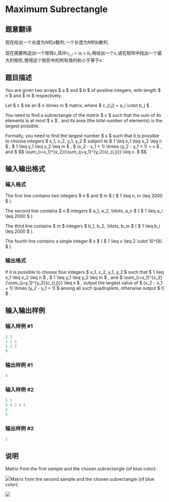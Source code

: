 # Maximum Subrectangle

## 题意翻译

现在给出一个长度为$N$的$a$数列,一个长度为$M$的$b$数列.

现在需要构造出一个矩阵$c$,其中$c_{i,j}=a_i \times b_j$.再给出一个$x$,请在矩阵中找出一个最大的矩形,使得这个矩形中的所有值的和小于等于$x$.

## 题目描述

You are given two arrays $ a $ and $ b $ of positive integers, with length $ n $ and $ m $ respectively.

Let $ c $ be an $ n \times m $ matrix, where $ c_{i,j} = a_i \cdot b_j $ .

You need to find a subrectangle of the matrix $ c $ such that the sum of its elements is at most $ x $ , and its area (the total number of elements) is the largest possible.

Formally, you need to find the largest number $ s $ such that it is possible to choose integers $ x_1, x_2, y_1, y_2 $ subject to $ 1 \leq x_1 \leq x_2 \leq n $ , $ 1 \leq y_1 \leq y_2 \leq m $ , $ (x_2 - x_1 + 1) \times (y_2 - y_1 + 1) = s $ , and $ $$ \sum_{i=x_1}^{x_2}{\sum_{j=y_1}^{y_2}{c_{i,j}}} \leq x. $ $$

## 输入输出格式

### 输入格式

The first line contains two integers $ n $ and $ m $ ( $ 1 \leq n, m \leq 2000 $ ).

The second line contains $ n $ integers $ a_1, a_2, \ldots, a_n $ ( $ 1 \leq a_i \leq 2000 $ ).

The third line contains $ m $ integers $ b_1, b_2, \ldots, b_m $ ( $ 1 \leq b_i \leq 2000 $ ).

The fourth line contains a single integer $ x $ ( $ 1 \leq x \leq 2 \cdot 10^{9} $ ).

### 输出格式

If it is possible to choose four integers $ x_1, x_2, y_1, y_2 $ such that $ 1 \leq x_1 \leq x_2 \leq n $ , $ 1 \leq y_1 \leq y_2 \leq m $ , and $ \sum_{i=x_1}^{x_2}{\sum_{j=y_1}^{y_2}{c_{i,j}}} \leq x $ , output the largest value of $ (x_2 - x_1 + 1) \times (y_2 - y_1 + 1) $ among all such quadruplets, otherwise output $ 0 $ .

## 输入输出样例

### 输入样例 #1

```cpp
3 3
1 2 3
1 2 3
9

```
### 输出样例 #1

```cpp
4

```
### 输入样例 #2

```cpp
5 1
5 4 2 4 5
2
5

```
### 输出样例 #2

```cpp
1

```
## 说明

Matrix from the first sample and the chosen subrectangle (of blue color):

![](https://cdn.luogu.com.cn/upload/vjudge_pic/CF1060C/ea340f2e4123e359048067db39cb97e3a56962fb.png)Matrix from the second sample and the chosen subrectangle (of blue color):

![](https://cdn.luogu.com.cn/upload/vjudge_pic/CF1060C/29ed72ba75c43c8c56e95a795caca1696bad260c.png)

